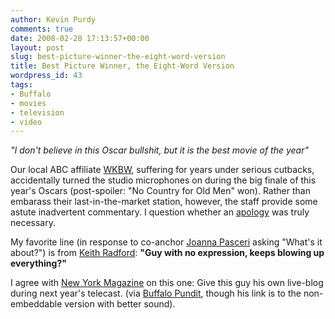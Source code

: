 ```yaml
---
author: Kevin Purdy
comments: true
date: 2008-02-28 17:13:57+00:00
layout: post
slug: best-picture-winner-the-eight-word-version
title: Best Picture Winner, the Eight-Word Version
wordpress_id: 43
tags:
- Buffalo
- movies
- television
- video
---
```




_"I don't believe in this Oscar bullshit, but it is the best movie of the year"_

Our local ABC affiliate [WKBW](http://www.wkbw.com), suffering for years under serious cutbacks, accidentally turned the studio microphones on during the big finale of this year's Oscars (post-spoiler: "No Country for Old Men" won). Rather than embarass their last-in-the-market station, however, the staff provide some astute inadvertent commentary. I question whether an [apology](http://209.85.165.104/search?q=cache:iJWfLBd3siAJ:www.wkbw.com/news/local/15940462.html+wkbw&hl=en&ct=clnk&cd=2&gl=us&client=firefox-a) was truly necessary.

My favorite line (in response to co-anchor [Joanna Pasceri](http://www.wkbw.com/about/personalities/newsbios/7275946.html) asking "What's it about?") is from [Keith Radford](http://www.wkbw.com/about/personalities/newsbios/7225086.html): **"Guy with no expression, keeps blowing up everything?"**

I agree with [New York Magazine](http://nymag.com/daily/entertainment/2008/02/buffalos_abc_affiliate_makes_oscars.html) on this one: Give this guy his own live-blog during next year's telecast. (via [Buffalo Pundit](http://buffalopundit.wnymedia.net/blogs/archives/6278), though his link is to the non-embeddable version with better sound).
